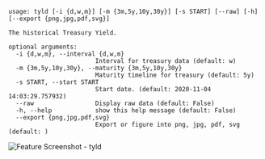 ```
usage: tyld [-i {d,w,m}] [-m {3m,5y,10y,30y}] [-s START] [--raw] [-h] [--export {png,jpg,pdf,svg}]

The historical Treasury Yield.

optional arguments:
  -i {d,w,m}, --interval {d,w,m}
                        Interval for treasury data (default: w)
  -m {3m,5y,10y,30y}, --maturity {3m,5y,10y,30y}
                        Maturity timeline for treasury (default: 5y)
  -s START, --start START
                        Start date. (default: 2020-11-04 14:03:29.757932)
  --raw                 Display raw data (default: False)
  -h, --help            show this help message (default: False)
  --export {png,jpg,pdf,svg}
                        Export or figure into png, jpg, pdf, svg (default: )
```
<img size="1400" alt="Feature Screenshot - tyld" src="https://user-images.githubusercontent.com/85772166/141948117-cc007340-5c9d-4cb9-829a-209d591a1150.png">
